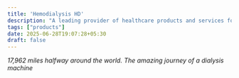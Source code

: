 ```yaml
---
title: 'Hemodialysis HD'
description: "A leading provider of healthcare products and services for dialysis, hospital care, and outpatient medical care."
tags: ["products"]
date: 2025-06-28T19:07:28+05:30
draft: false
---
```


_17,962 miles halfway around the world.
The amazing journey of a dialysis machine_
